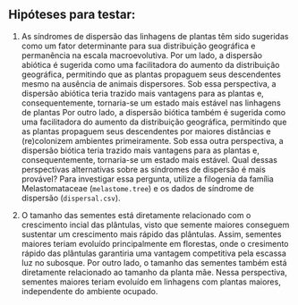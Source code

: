 ## Hipóteses para testar:

1) As síndromes de dispersão das linhagens de plantas têm sido sugeridas como um fator determinante para sua distribuição geográfica e permanência na escala macroevolutiva. Por um lado, a dispersão abiótica é sugerida como uma facilitadora do aumento da distribuição geográfica, permitindo que as plantas propaguem seus descendentes mesmo na ausência de animais dispersores. Sob essa perspectiva, a dispersão abiótica teria trazido mais vantagens para as plantas e, consequentemente, tornaria-se um estado mais estável nas linhagens de plantas Por outro lado, a dispersão biótica também é sugerida como uma facilitadora do aumento da distribuição geográfica, permitindo que as plantas propaguem seus descendentes por maiores distâncias e (re)colonizem ambientes primeiramente. Sob essa outra perspectiva, a dispersão biótica teria trazido mais vantagens para as plantas e, consequentemente, tornaria-se um estado mais estável. Qual dessas perspectivas alternativas sobre as síndromes de dispersão é mais provável? Para investigar essa pergunta, utilize a filogenia da família Melastomataceae (`melastome.tree`) e os dados de síndrome de dispersão (`dispersal.csv`).

2) O tamanho das sementes está diretamente relacionado com o crescimento incial das plântulas, visto que semente maiores conseguem sustentar um crescimento mais rápido das plântulas. Assim, sementes maiores teriam evoluído principalmente em florestas, onde o cresimento rápido das plântulas garantiria uma vantagem competitiva pela escassa luz no subosque. Por outro lado, o tamanho das sementes também está diretamente relacionado ao tamanho da planta mãe. Nessa perspectiva, sementes maiores teriam evoluído em linhagens com plantas maiores, independente do ambiente ocupado. 
